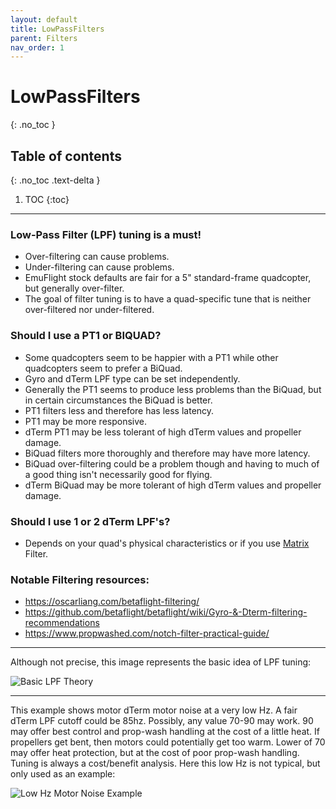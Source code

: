 ```yaml
---
layout: default
title: LowPassFilters
parent: Filters
nav_order: 1
---
```


# LowPassFilters
{: .no_toc }

## Table of contents
{: .no_toc .text-delta }

1. TOC
{:toc}

---

### Low-Pass Filter (LPF) tuning is a must!
* Over-filtering can cause problems.
* Under-filtering can cause problems.
* EmuFlight stock defaults are fair for a 5" standard-frame quadcopter, but generally over-filter.
* The goal of filter tuning is to have a quad-specific tune that is neither over-filtered nor under-filtered.

### Should I use a PT1 or BIQUAD?
* Some quadcopters seem to be happier with a PT1 while other quadcopters seem to prefer a BiQuad.
* Gyro and dTerm LPF type can be set independently. 
* Generally the PT1 seems to produce less problems than the BiQuad, but in certain circumstances the BiQuad is better.
* PT1 filters less and therefore has less latency.
* PT1 may be more responsive.
* dTerm PT1 may be less tolerant of high dTerm values and propeller damage.
* BiQuad filters more thoroughly and therefore may have more latency.
* BiQuad over-filtering could be a problem though and having to much of a good thing isn't necessarily good for flying.
* dTerm BiQuad may be more tolerant of high dTerm values and propeller damage.

### Should I use 1 or 2 dTerm LPF's?
* Depends on your quad's physical characteristics or if you use [Matrix](https://github.com/emuflight/EmuFlight/wiki/Matrix) Filter.

### Notable Filtering resources:
 - https://oscarliang.com/betaflight-filtering/
 - https://github.com/betaflight/betaflight/wiki/Gyro-&-Dterm-filtering-recommendations
 - https://www.propwashed.com/notch-filter-practical-guide/

***
Although not precise, this image represents the basic idea of LPF tuning:

![Basic LPF Theory](https://github.com/emuflight/EmuFlight/wiki/images/basic_theory.png)

***

This example shows motor dTerm motor noise at a very low Hz. A fair dTerm LPF cutoff could be 85hz. Possibly, any value 70-90 may work.  90 may offer best control and prop-wash handling at the cost of a little heat. If propellers get bent, then motors could potentially get too warm.  Lower of 70 may offer heat protection, but at the cost of poor prop-wash handling.  Tuning is always a cost/benefit analysis.  Here this low Hz is not typical, but only used as an example:

![Low Hz Motor Noise Example](https://github.com/emuflight/EmuFlight/wiki/images/lowHz_motor_example.png)